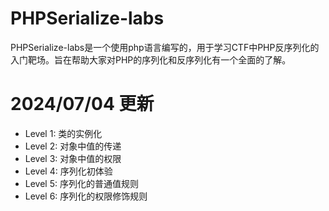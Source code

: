 # PHPSerialize-labs
PHPSerialize-labs是一个使用php语言编写的，用于学习CTF中PHP反序列化的入门靶场。旨在帮助大家对PHP的序列化和反序列化有一个全面的了解。

# 2024/07/04 更新
- Level 1: 类的实例化
- Level 2: 对象中值的传递
- Level 3: 对象中值的权限
- Level 4: 序列化初体验
- Level 5: 序列化的普通值规则
- Level 6: 序列化的权限修饰规则